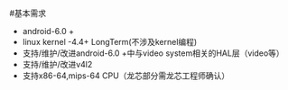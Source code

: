 #基本需求
- android-6.0 + 
- linux kernel -4.4+ LongTerm(不涉及kernel编程)
- 支持/维护/改进android-6.0 +中与video system相关的HAL层（video等）
- 支持/维护/改进v4l2
- 支持x86-64,mips-64 CPU（龙芯部分需龙芯工程师确认）